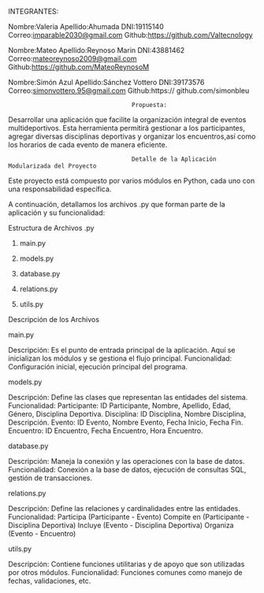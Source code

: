 INTEGRANTES:

Nombre:Valeria
Apellido:Ahumada
DNI:19115140  
Correo:imparable2030@gmail.com
Github:https://github.com/Valtecnology

Nombre:Mateo
Apellido:Reynoso Marin
DNI:43881462
Correo:mateoreynoso2009@gmail.com
Github:https://github.com/MateoReynosoM

Nombre:Simón Azul
Apellido:Sánchez Vottero
DNI:39173576
Correo:simonvottero.95@gmail.com
Github:https:// github.com/simonbleu 

                                       Propuesta: 
                                       
 Desarrollar una aplicación que facilite la organización integral de eventos multideportivos.
 Esta herramienta permitirá gestionar a los participantes, agregar diversas disciplinas deportivas y 
 organizar los encuentros,así como los horarios de cada evento de manera eficiente.


                                    
                                    
                                       Detalle de la Aplicación Modularizada del Proyecto
                                    
Este proyecto está compuesto por varios módulos en Python, cada uno con una responsabilidad específica. 

A continuación, detallamos los archivos .py que forman parte de la aplicación y su funcionalidad:

Estructura de Archivos .py

1. main.py

2. models.py

3. database.py

4. relations.py
 
5. utils.py


Descripción de los Archivos

main.py

Descripción: Es el punto de entrada principal de la aplicación. Aquí se inicializan los módulos y se gestiona el flujo principal.
Funcionalidad: Configuración inicial, ejecución principal del programa.

models.py

Descripción: Define las clases que representan las entidades del sistema.
Funcionalidad:
Participante: ID Participante, Nombre, Apellido, Edad, Género, Disciplina Deportiva.
Disciplina: ID Disciplina, Nombre Disciplina, Descripción.
Evento: ID Evento, Nombre Evento, Fecha Inicio, Fecha Fin.
Encuentro: ID Encuentro, Fecha Encuentro, Hora Encuentro.

database.py

Descripción: Maneja la conexión y las operaciones con la base de datos.
Funcionalidad: Conexión a la base de datos, ejecución de consultas SQL, gestión de transacciones.

relations.py

Descripción: Define las relaciones y cardinalidades entre las entidades.
Funcionalidad:
Participa (Participante - Evento)
Compite en (Participante - Disciplina Deportiva)
Incluye (Evento - Disciplina Deportiva)
Organiza (Evento - Encuentro)

utils.py

Descripción: Contiene funciones utilitarias y de apoyo que son utilizadas por otros módulos.
Funcionalidad: Funciones comunes como manejo de fechas, validaciones, etc.










